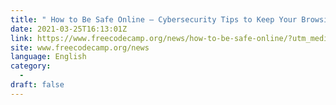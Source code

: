 ```yaml
---
title: " How to Be Safe Online – Cybersecurity Tips to Keep Your Browsing Secure "
date: 2021-03-25T16:13:01Z
link: https://www.freecodecamp.org/news/how-to-be-safe-online/?utm_medium=RSS&utm_source=news.12bit.vn
site: www.freecodecamp.org/news
language: English
category:
  -   
draft: false
---
```

